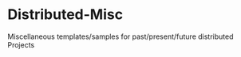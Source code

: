 Distributed-Misc
================

Miscellaneous templates/samples for past/present/future distributed Projects